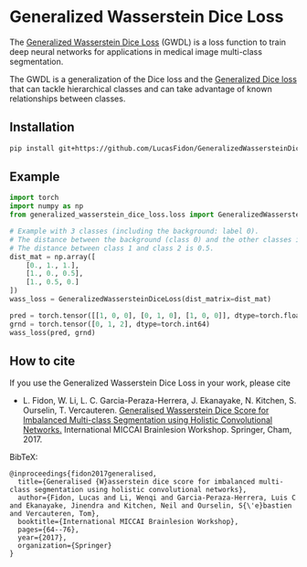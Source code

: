 # Generalized Wasserstein Dice Loss
The [Generalized Wasserstein Dice Loss][brainles17] (GWDL) is a loss function to train deep neural networks
for applications in medical image multi-class segmentation.

The GWDL is a generalization of the Dice loss and the [Generalized Dice loss][gdl17] 
that can tackle hierarchical classes and can take advantage of known relationships between classes.

## Installation
```bash
pip install git+https://github.com/LucasFidon/GeneralizedWassersteinDiceLoss.git
```

## Example
```python
import torch
import numpy as np
from generalized_wasserstein_dice_loss.loss import GeneralizedWassersteinDiceLoss

# Example with 3 classes (including the background: label 0).
# The distance between the background (class 0) and the other classes is the maximum, equal to 1.
# The distance between class 1 and class 2 is 0.5.
dist_mat = np.array([
    [0., 1., 1.],
    [1., 0., 0.5],
    [1., 0.5, 0.]
])
wass_loss = GeneralizedWassersteinDiceLoss(dist_matrix=dist_mat)

pred = torch.tensor([[1, 0, 0], [0, 1, 0], [1, 0, 0]], dtype=torch.float32)
grnd = torch.tensor([0, 1, 2], dtype=torch.int64)
wass_loss(pred, grnd)
```

## How to cite
If you use the Generalized Wasserstein Dice Loss in your work,
please cite
* L. Fidon, W. Li, L. C. Garcia-Peraza-Herrera, J. Ekanayake, N. Kitchen, S. Ourselin, T. Vercauteren.
[Generalised Wasserstein Dice Score for Imbalanced Multi-class Segmentation using Holistic Convolutional Networks.][brainles17]
International MICCAI Brainlesion Workshop. Springer, Cham, 2017.

BibTeX:
```
@inproceedings{fidon2017generalised,
  title={Generalised {W}asserstein dice score for imbalanced multi-class segmentation using holistic convolutional networks},
  author={Fidon, Lucas and Li, Wenqi and Garcia-Peraza-Herrera, Luis C and Ekanayake, Jinendra and Kitchen, Neil and Ourselin, S{\'e}bastien and Vercauteren, Tom},
  booktitle={International MICCAI Brainlesion Workshop},
  pages={64--76},
  year={2017},
  organization={Springer}
}
```

[brainles17]: https://arxiv.org/abs/1707.00478
[gdl17]: https://arxiv.org/abs/1707.03237